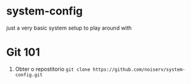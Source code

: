 # system-config
just a very basic system setup to play around with


# Git 101
1. Obter o repostitorio
`git clone https://github.com/noiserv/system-config.git`
